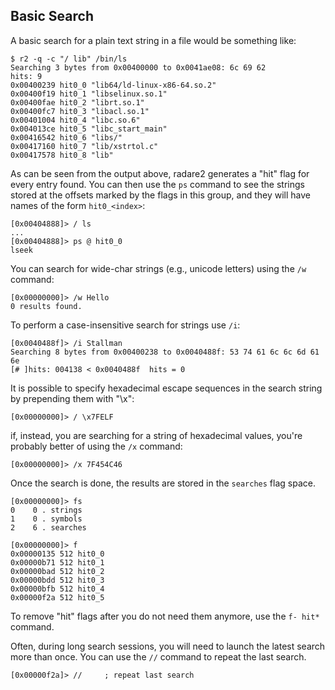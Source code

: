 ## Basic Search 

A basic search for a plain text string in a file would be something like:

    $ r2 -q -c "/ lib" /bin/ls
    Searching 3 bytes from 0x00400000 to 0x0041ae08: 6c 69 62 
    hits: 9
    0x00400239 hit0_0 "lib64/ld-linux-x86-64.so.2"
    0x00400f19 hit0_1 "libselinux.so.1"
    0x00400fae hit0_2 "librt.so.1"
    0x00400fc7 hit0_3 "libacl.so.1"
    0x00401004 hit0_4 "libc.so.6"
    0x004013ce hit0_5 "libc_start_main"
    0x00416542 hit0_6 "libs/"
    0x00417160 hit0_7 "lib/xstrtol.c"
    0x00417578 hit0_8 "lib"

As can be seen from the output above, radare2 generates a "hit" flag for every entry found. You can then use the `ps` command to see the strings stored at the offsets marked by the flags in this group, and they will have names of the form `hit0_<index>`:

    [0x00404888]> / ls
    ...
    [0x00404888]> ps @ hit0_0
    lseek

You can search for wide-char strings (e.g., unicode letters) using the `/w` command:

    [0x00000000]> /w Hello
    0 results found.

To perform a case-insensitive search for strings use `/i`:

    [0x0040488f]> /i Stallman
    Searching 8 bytes from 0x00400238 to 0x0040488f: 53 74 61 6c 6c 6d 61 6e
    [# ]hits: 004138 < 0x0040488f  hits = 0

It is possible to specify hexadecimal escape sequences in the search string by prepending them with "\x":

    [0x00000000]> / \x7FELF

if, instead, you are searching for a string of hexadecimal values, you're probably better of using the `/x` command:

    [0x00000000]> /x 7F454C46

Once the search is done, the results are stored in the `searches` flag space.

    [0x00000000]> fs
    0    0 . strings
    1    0 . symbols
    2    6 . searches

    [0x00000000]> f
    0x00000135 512 hit0_0
    0x00000b71 512 hit0_1
    0x00000bad 512 hit0_2
    0x00000bdd 512 hit0_3
    0x00000bfb 512 hit0_4
    0x00000f2a 512 hit0_5

To remove "hit" flags after you do not need them anymore, use the `f- hit*` command.

Often, during long search sessions, you will need to launch the latest search more than once. You can use the `//` command to repeat the last search.

    [0x00000f2a]> //     ; repeat last search
